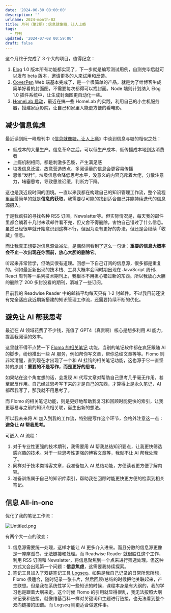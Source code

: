 ```yaml
---
date: '2024-06-30 08:00:00'
description: ''
urlname: 2024-month-02
title: 月刊（第2期）：信息就像糖，让人上瘾
tags:
  - 月刊
updated: '2024-07-08 00:59:00'
draft: false
---
```


这个月终于完成了 3 个大的项目，值得纪念：

1. [Elog](https://elog.1874.cool/) 1.0 版本所有功能都实现了，下一步就是编写测试用例，自测完毕后就可以发布 beta 版本，邀请更多的人来试用和反馈。
2. [CoverPen](https://coverpen.1874.cool/) Web 端基本完成了，是一个很简单的产品，就是为了给博客生成简单好看的封面图，不需要每次都得可以找封面。Node 端则计划纳入 Elog 1.0 插件系统中，让生成封面图更自动化一些。
3. [HomeLab 启动](/homelab)，最近在搞一些 HomeLab 的实践，利用自己的小主机服务器，搭建家庭影院，让自己和家里人能更方便的看电影。

## 减少信息焦虑


最近读到阮一峰周刊中《[信息就像糖，让人上瘾](https://github.com/ruanyf/weekly/blob/master/docs/issue-306.md#%E4%BF%A1%E6%81%AF%E5%B0%B1%E5%83%8F%E7%B3%96%E4%B8%80%E6%A0%B7%E4%B8%8A%E7%98%BE)》中谈到信息与糖的相似之处：

- 低成本的大量生产。信息革命之后，可以低生产成本、低传播成本地到达消费者
- 上瘾机制相同。都是刺激多巴胺，产生满足感
- 垃圾信息泛滥。故意营造热点、多阅读量的信息会更容易传播
- 思维“发胖”。垃圾信息会降低思考水平，没意义的内容充斥着大佬，分散注意力，堵塞思考，导致思维迟缓，判断力下降。

这也是我近段时间的困境。一直以来我都在构建自己的知识管理工作流，整个流程里面最简单的就是**信息的获取**，我需要尽可能的找到适合自己并能持续迭代的信息源摄入。


于是我疯狂的寻找各种 RSS 订阅，Newslatter等。但实际情况是，每天我的邮件里都会躺着十几封未读邮件看不完，但又舍不得删除，害怕自己错过了什么信息。虽然已经很早就开始意识到这样不行，但因为没有更好的办法，但还是会继续「收藏」信息。


而让我真正想要对信息源做减法，是偶然间看到了这么一句话：**重要的信息大概率会不止一次出现在你面前，放心大胆的删除它。**


听起来非常哲学，但确实很有道理。回想一下自己订阅的信息源，很多都是重复的。例如最近新出现的技术栈、工具大概率会同时期出现在 JavaScript 周刊、React 周刊等一系列技术期刊上，我根本不用担心错过新的东西。所以我放心大胆的删除了 200 多封没看的期刊，消减了一些订阅。


目前我的 Readwise Reader 中的邮箱平均每天只有 1-2 封邮件。不过我目前还没有完全适应我近期新搭建的知识管理工作流，还需要持续不断的优化。


## 避免让 AI 帮我思考


最近在 AI 领域花费了不少钱，充值了 GPT4（真贵啊）核心是想多利用 AI 能力，提高我阅读的效率。


这里就不得不点赞一下 [Flomo 的相关笔记](https://help.flomoapp.com/basic/xgbj.html) 功能。当别的笔记软件都在疯狂跟随 AI  的脚步，纷纷推出一些 AI 服务，例如帮你写文章，帮你总结文章等等。Flomo 则非常清醒，直到现在才出现了一个和 AI 挂钩的相关笔记功能，这也源于它一直坚持的原则：**重要的不是写作，而是更好的思考**。


如果站在这个角度想的话，会发现 AI 代写文章对帮助自己思考几乎毫无作用，甚至起反作用。自己经过思考写下来的才是自己的东西，才算得上是永久笔记，AI 都帮我写了，那我就不用思考了。


而 Flomo 的相关笔记功能，则是更好地帮助我复习和回顾时能更快的索引，让我更容易与之前的知识点相关联，诞生出新的想法。


所以我未来将 AI 加入到我的工作流，特别是写作这个环节，会格外注意这一点：**避免让 AI 帮我思考。**


可嵌入 AI 流程：

1. 对于专业性更强的技术期刊，我需要用 AI 帮我总结知识要点，让我更快筛选感兴趣的技术。对于一些思考性更强的博客文章等，我就不让 AI 帮我处理了。
2. 同样对于技术类博客文章，我准备加入 AI 总结功能，方便读者更方便了解内容。
3. 准备训练属于自己的知识库索引，帮助我在回顾时能更快更方便的检索到相关笔记。

## 信息 All-in-one


优化了我的笔记工作流：


![Untitled.png](https://image.1874.cool/blog/a718f1c14106cd4fd8ab226dbe88d788.png)


有两个大一点的改变：

1. 信息源需要统一处理，这样才能让 AI 更多介入进来。而且分散的信息源更像是一座座孤岛，无法链接和处理。而 Readwise Reader 就很胜任这个工作，利用 RSS 订阅和 Newslatter，将信息聚焦到一个点来进行筛选处理。但这种方式又会出现第一个问题：**信息焦虑**，这需要我持续探索。
2. 笔记工具加入了双链笔记工具 [Logseq](https://logseq.com/)。如果是我自己记录的日常所思所想，Flomo 很适合，随时记录一张卡片，然后回顾/总结的时候把他关联起来，产生联想。但是我在系统性学习一些知识的时候，课程本身是有大纲的，我的学习也是跟着大纲来走。这个时候 Flomo 的引用就显得很乱，我无法按照大纲来记录和链接，就像维基百科一样对关键词和主题进行链接，也无法看到整个双向链接的图谱。而 Logseq 则更适合做这件事。
